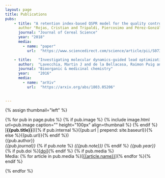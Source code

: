 ```yaml
---
layout: page
title: Publications
pubs:
    - title: "A retention index-based QSPR model for the quality control of rice"
      author "Rojas, Cristian and Tripaldi, Piercosimo and Pérez-González, Andrés and Duchowicz, Pablo R and Diez, Reinaldo Pis"
      journal: "Journal of Cereal Science"
      year: "2018"
      media:
        - name: "paper"
          url:  "https://www.sciencedirect.com/science/article/pii/S0733521017304368"

    - title:   "Investigating molecular dynamics-guided lead optimization of EGFR inhibitors"    
      author:  "Lavecchia, Martin J and de la Bellacasa, Raimon Puig and Borrell, Jose I and Cavasotto, Claudio N"
      journal: "Bioorganic & medicinal chemistry"
      year:    "2016"
      media:
        - name: "arXiv"
          url:  "https://arxiv.org/abs/1803.05206"
    
   
---
```


{% assign thumbnail="left" %}

{% for pub in page.pubs %}
{% if pub.image %}
{% include image.html url=pub.image caption="" height="100px" align=thumbnail %}
{% endif %}
[**{{pub.title}}**]({% if pub.internal %}{{pub.url | prepend: site.baseurl}}{% else %}{{pub.url}}{% endif %})<br />
{{pub.author}}<br />
*{{pub.journal}}*
{% if pub.note %} *({{pub.note}})*
{% endif %} *{{pub.year}}* {% if pub.doi %}[[doi]({{pub.doi}})]{% endif %}
{% if pub.media %}<br />Media: {% for article in pub.media %}[[{{article.name}}]({{article.url}})]{% endfor %}{% endif %}

{% endfor %}
